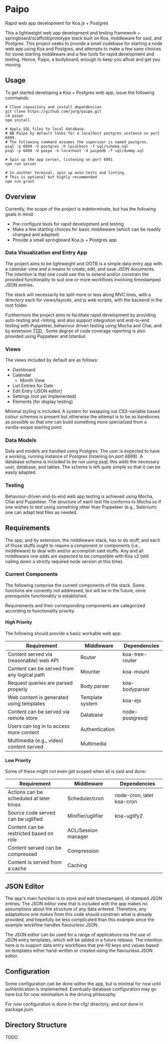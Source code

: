 # Paipo

Rapid web app development for Koa.js + Postgres

This a lightweight web app development and testing
framework + springboard/scaffold/prototype stack
built on Koa, middleware for said, and Postgres.  This 
project seeks to provide a small codebase for starting a
node web app using Koa and Postgres, and attempts to
make a few sane choices for some starting middleware
and a few tools for rapid development and testing.  Hence, 
Paipo, a bodyboard; enough to keep you afloat and get you 
moving.

## Usage

To get started developing a Koa + Postgres web app,
issue the following commands:

```Shell
# Clone repository and install dependencies
git clone https://github.com/jwrg/paipo.git
cd paipo
npm install

# Apply SQL files to local database.
# NB Paipo by default looks for a localhost postgres instance on port 6899.
# The following command assumes the superuser is named postgres.
psql -p 6899 -U postgres -h localhost -f sql/schema.sql
psql -p 6899 -U paipo -h localhost -d paipodb -f sql/dummy.sql

# Spin up the app server, listening on port 6891
npm run server

# In another terminal, spin up auto-tests and linting.
# This is optional but highly recommended
npm run grunt

```

## Overview

Currently, the scope of the project is indeterminate,
but has the following goals in mind:

* Pre-configure tools for rapid development and testing
* Make a few starting choices for basic middleware (which
can be readily changed and adapted)
* Provide a small springboard Koa.js + Postgres app

### Data Visualization and Entry App

The project aims to be lightweight and OOTB is a simple
data entry app with a calendar view and a means to create,
edit, and save JSON documents.  The intention is that
one could use this to extend and/or constrain the provided
functionality to suit one or more workflows involving
timestamped JSON entries.

The stack will necessarily be split more or less along
MVC lines, with a directory each for views/layouts,
and js web scripts, with the backend in the root
folder.

Furthermore the project aims to facilitate rapid
development by providing auto-testing and -linting, and 
also support integration and end-to-end testing with
Puppeteer, behaviour driven testing using Mocha and Chai,
and by extension <abbr title="Test Driven Development">TDD
</abbr>.  Some degree of code coverage reporting is also
provided using Puppeteer and Istanbul.

### Views

The views included by default are as follows:

* Dashboard
* Calendar
  * Month View
* List Entries for Date
* Edit Entry (JSON editor)
* Settings (not yet implemented)
* Elements (for display testing)

Minimal styling is included.  A system for swapping out
CSS-variable based colour schemes is present but otherwise
the attempt is to be as barebones as possible so that one
can build something more specialized from a vanilla-esque
starting point.

### Data Models

Data and models are handled using Postgres.  The user
is expected to have a working, running instance of
Postgres (listening on port 6899).  A database schema
is included to be run using psql; this adds the necessary
user, database, and tables.  The schema is left quite
simple so that it can be easily adapted.

### Testing

Behaviour-driven end-to-end web app testing is achieved 
using Mocha, Chai and Puppeteer.  The structure of each 
test file conforms to Mocha so if one wishes to test using 
something other than Puppeteer (e.g., Selenium) one can 
adapt test files as needed.

## Requirements

The app, and by extension, the middleware stack, has 
to do stuff, and each of those stuffs ought to require
a component or components (i.e., middleware) to deal
with and/or accomplish said stuffs.  Any and all middleware
one adds are expected to be compatible with Koa v2 (still
nailing down a strictly required node version at this time).

### Current Components

The following comprise the current components of the stack.
Some functions are currently not addressed, but will be
in the future, once prerequisite functionality is
established.

Requirements and their corresponding components are
categorized according to functionality priority.

#### High Priority

The following should provide a basic workable web app:

Requirement | Middleware | Dependencies
--- | --- | ---
Content served via (reasonable) web API | Router | koa-tree-router
Content can be served from any logical path | Mounter | koa-mount
Request queries are parsed properly | Body parser | koa-bodyparser
Web content is generated using templates | Template system | koa-ejs
Content can be served via remote store | Database | node-postgresql
Users can log in to access more content | Authentication |
Multimedia (e.g., video) content served | Multimedia |

#### Low Priority

Some of these might not even get scoped when all is said and done:

Requirement | Middleware | Dependencies
--- | --- | ---
Actions can be scheduled at later times | Scheduler/cron | node-cron, later koa-cron
Source code served can be uglified | Minifier/uglifier | koa-uglify2
Content can be restricted based on role | ACL/Session manager | 
Content served can be compressed | Compression | 
Content is served from a cache | Caching | 

## JSON Editor

The app's main function is to store and edit timestamped,
id-stamped JSON entries.  The JSON editor view that is
included with the app makes no assumptions about the
structure of any data entered.  Therefore, any adaptations
one makes from this code should constrain what is already
provided, and hopefully be less complicated than
this example since the example workflow handles flavourless
JSON.

The JSON editor can be used for a range of applications
via the use of JSON entry templates, which will be added
in a future release.  The intention here is to support
data entry workflows that pre-fill keys and values based
on templates either hand-written or created using the
flavourless JSON editor.

## Configuration

Some configuration can be done within the app, but is
minimal for now until authentication is implemented.
Eventually database configuration may go here but for
now minimalism is the driving philosophy.

For now configuration is done in the cfg/ directory, 
and *not* done in package.json.


## Directory Structure

TODO

